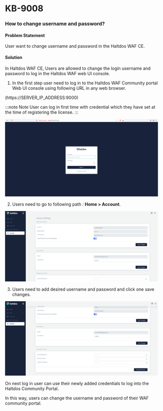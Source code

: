 # KB-9008

### **How to change username and password?**

#### **Problem Statement**

User want to change username and password in the Haltdos WAF CE.

#### **Solution**

In Haltdos WAF CE, Users are allowed to change the login username and password to log in the Haltdos WAF web UI console.

1. In the first step user need to log in to the Haltdos WAF Community portal Web UI console using following URL in any web browser.

(https://SERVER_IP_ADDRESS:9000)

:::note Note
User can log in first time with credential which they have set at the time of registering the license.
:::

![](/img/ce-waf/kb/login.png)

2. Users need to go to following path : **Home > Account**.

![Redirection Rule](/img/ce-waf/kb/acc_set.png)

3. Users need to add desired username and password and click one save changes.

![Redirection Rule](/img/ce-waf/kb/acc_set1.png)

On next log in user can use their newly added credentials to log into the Haltdos Community Portal.

In this way, users can change the username and password of their WAF community portal.

